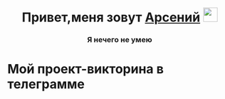 <h1 align="center">Привет,меня зовут <a href="https://daniilshat.ru/" target="_blank">Арсений</a> 
<img src="https://github.com/blackcater/blackcater/raw/main/images/Hi.gif" height="32"/></h1>
<h3 align="center">Я нечего не умею</h3>


# **Мой проект-викторина в телеграмме**
